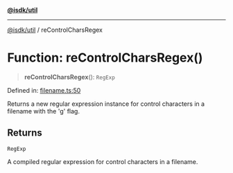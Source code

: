 [**@isdk/util**](../README.md)

***

[@isdk/util](../globals.md) / reControlCharsRegex

# Function: reControlCharsRegex()

> **reControlCharsRegex**(): `RegExp`

Defined in: [filename.ts:50](https://github.com/isdk/util.js/blob/4a17f40c6487cc8186e888c58b4e6268f4dcb357/src/filename.ts#L50)

Returns a new regular expression instance for control characters in a filename with the 'g' flag.

## Returns

`RegExp`

A compiled regular expression for control characters in a filename.
